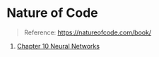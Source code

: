 
# Nature of Code

> Reference: https://natureofcode.com/book/

 1. [Chapter 10 Neural Networks](./Chapter10_neural_networks/README.md)